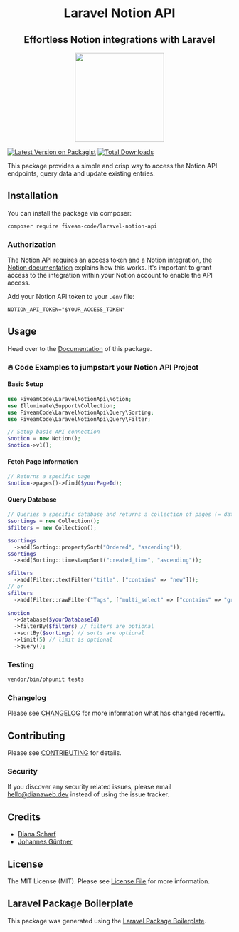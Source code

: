 <h1 align="center"> Laravel Notion API</h1>
<h2 align="center"> Effortless Notion integrations with Laravel</h2>

<p align="center">
<img src="https://5amco.de/images/5am.png" width="200" height="200">
</p>

[![Latest Version on Packagist](https://img.shields.io/packagist/v/fiveam-code/laravel-notion-api.svg?style=flat-square)](https://packagist.org/packages/fiveam-code/laravel-notion-api)
[![Total Downloads](https://img.shields.io/packagist/dt/fiveam-code/laravel-notion-api.svg?style=flat-square)](https://packagist.org/packages/fiveam-code/laravel-notion-api)

[comment]: <> (![GitHub Actions]&#40;https://github.com/fiveam-code/laravel-notion-api/actions/workflows/main.yml/badge.svg&#41;)

This package provides a simple and crisp way to access the Notion API endpoints, query data and update existing entries.

## Installation

You can install the package via composer:

```bash
composer require fiveam-code/laravel-notion-api
```

### Authorization

The Notion API requires an access token and a Notion integration, [the Notion documentation](https://developers.notion.com/docs/getting-started#before-we-begin) explains how this works. It's important to grant access to the integration within your Notion account to enable the API access.

Add your Notion API token to your `.env` file:

```
NOTION_API_TOKEN="$YOUR_ACCESS_TOKEN"
```

## Usage

Head over to the [Documentation](https://5amco.de/docs) of this package.

### 🔥 Code Examples to jumpstart your Notion API Project

#### Basic Setup
```php
use FiveamCode\LaravelNotionApi\Notion;
use Illuminate\Support\Collection;
use FiveamCode\LaravelNotionApi\Query\Sorting;
use FiveamCode\LaravelNotionApi\Query\Filter;

// Setup basic API connection
$notion = new Notion();
$notion->v1();
```

#### Fetch Page Information
```php
// Returns a specific page
$notion->pages()->find($yourPageId);
```

#### Query Database
```php
// Queries a specific database and returns a collection of pages (= database entries)
$sortings = new Collection();
$filters = new Collection();

$sortings
  ->add(Sorting::propertySort("Ordered", "ascending"));
$sortings
  ->add(Sorting::timestampSort("created_time", "ascending"));

$filters
  ->add(Filter::textFilter("title", ["contains" => "new"]));
// or
$filters
  ->add(Filter::rawFilter("Tags", ["multi_select" => ["contains" => "great"]]));
  
$notion
  ->database($yourDatabaseId)
  ->filterBy($filters) // filters are optional
  ->sortBy($sortings) // sorts are optional
  ->limit(5) // limit is optional
  ->query(); 
```




### Testing

```bash
vendor/bin/phpunit tests
```

### Changelog

Please see [CHANGELOG](CHANGELOG.md) for more information what has changed recently.

## Contributing

Please see [CONTRIBUTING](CONTRIBUTING.md) for details.

### Security

If you discover any security related issues, please email hello@dianaweb.dev instead of using the issue tracker.

## Credits

- [Diana Scharf](https://github.com/mechelon)
- [Johannes Güntner](https://github.com/johguentner)

## License

The MIT License (MIT). Please see [License File](LICENSE.md) for more information.

## Laravel Package Boilerplate

This package was generated using the [Laravel Package Boilerplate](https://laravelpackageboilerplate.com).
